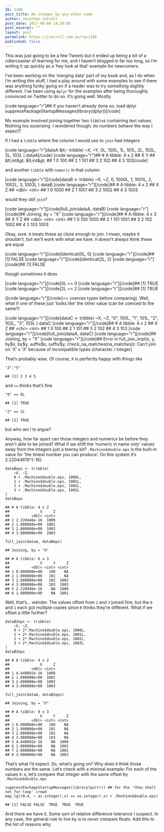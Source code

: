 ```yaml
---
ID: 1106
post_title: An integer by any other name
author: Jonathan Carroll
post_date: 2017-09-04 14:20:05
post_excerpt: ""
layout: post
permalink: https://jcarroll.com.au/?p=1106
published: false
---
```

<p>This was just going to be a few Tweets but it ended up being a bit of a rollercoaster of learning for me, and I haven’t blogged in far too long, so I’m writing it up quickly as a ‘hey look at that’ example for newcomers.</p>
<p>I’ve been working on the ‘merging data’ part of my book and, as I do when I’m writing this stuff, I had a play around with some examples to see if there was anything funky going on if a reader was to try something slightly different. I’ve been using <code>dplyr</code> for the examples after being thoroughly convinced on Twitter to do so. It’s going well. Mostly.</p>

[code language="r"]## if you haven't already done so, load dplyr
suppressPackageStartupMessages(library(dplyr))[/code]

<p>My example involved joining together two <code>tibble</code>s containing text values. Nothing too surprising. I wondered though; do numbers behave the way I expect?</p>
<p>If I had a <code>tibble</code> where the column I would use to <code>join</code> had integers</p>
[code language="r"]dataA &amp;lt;- tribble(
    ~X, ~Y,
    0L, 100L,
    1L, 101L,
    2L, 102L,
    3L, 103L
)
dataA[/code]
[code language="r"]## # A tibble: 4 x 2
##       X     Y
##   &amp;lt;int&amp;gt; &amp;lt;int&amp;gt;
## 1     0   100
## 2     1   101
## 3     2   102
## 4     3   103[/code]
<p>and another <code>tibble</code> with <code>numeric</code> in that column</p>
[code language="r"][/code]dataB &lt;- tribble(
    ~X, ~Z,
    0, 1000L,
    1, 1001L,
    2, 1002L,
    3, 1003L
)
dataB</code></pre>
[code language="r"][/code]## # A tibble: 4 x 2
##       X     Z
##   &lt;dbl&gt; &lt;int&gt;
## 1     0  1000
## 2     1  1001
## 3     2  1002
## 4     3  1003</code></pre>
<p>would they still <code>join</code>?</p>
[code language="r"][/code]full_join(dataA, dataB)</code></pre>
[code language="r"][/code]## Joining, by = &quot;X&quot;</code></pre>
[code language="r"][/code]## # A tibble: 4 x 3
##       X     Y     Z
##   &lt;dbl&gt; &lt;int&gt; &lt;int&gt;
## 1     0   100  1000
## 2     1   101  1001
## 3     2   102  1002
## 4     3   103  1003</code></pre>
<p>Okay, sure. <code>R</code> treats these as close enough to join. I mean, maybe it shouldn’t, but we’ll work with what we have. <code>R</code> doesn’t always think these are equal</p>
[code language="r"][/code]identical(0L, 0)</code></pre>
[code language="r"][/code]## [1] FALSE</code></pre>
[code language="r"][/code]identical(2L, 2)</code></pre>
[code language="r"][/code]## [1] FALSE</code></pre>
<p>though sometimes it does</p>
[code language="r"][/code]0L == 0</code></pre>
[code language="r"][/code]## [1] TRUE</code></pre>
[code language="r"][/code]2L == 2</code></pre>
[code language="r"][/code]## [1] TRUE</code></pre>
<p>([code language="r"][/code]==</code> coerces types before comparing). Well, what if one of these just ‘looks like’ the other value (can be coerced to the same?)</p>
[code language="r"][/code]dataC &lt;- tribble(
    ~X, ~Z,
    &quot;0&quot;, 100L,
    &quot;1&quot;, 101L,
    &quot;2&quot;, 102L,
    &quot;3&quot;, 103L
)
dataC</code></pre>
[code language="r"][/code]## # A tibble: 4 x 2
##       X     Z
##   &lt;chr&gt; &lt;int&gt;
## 1     0   100
## 2     1   101
## 3     2   102
## 4     3   103</code></pre>
[code language="r"][/code]full_join(dataA, dataC) </code></pre>
[code language="r"][/code]## Joining, by = &quot;X&quot;</code></pre>
[code language="r"][/code]## Error in full_join_impl(x, y, by$x, by$y, suffix$x, suffix$y, check_na_matches(na_matches)): Can't join on 'X' x 'X' because of incompatible types (character / integer)</code></pre>
<p>That’s probably wise. Of course, <code>R</code> is perfectly happy with things like</p>
<pre class="r"><code>&quot;2&quot;:&quot;5&quot;</code></pre>
<pre><code>## [1] 2 3 4 5</code></pre>
<p>and <code>==</code> thinks that’s fine</p>
<pre class="r"><code>&quot;0&quot; == 0L</code></pre>
<pre><code>## [1] TRUE</code></pre>
<pre class="r"><code>&quot;2&quot; == 2L</code></pre>
<pre><code>## [1] TRUE</code></pre>
<p>but who am I to argue?</p>
<p>Anyway, how far apart can those integers and numerics be before they aren’t able to be joined? What if we shift the ‘numeric in name only’ values away from the integers just a teensy bit? <code>.Machine$double.eps</code> is the built-in value for ‘the tiniest number you can produce’. On this system it’s 2.22044610^{-16}.</p>
<pre class="r"><code>dataBeps &lt;- tribble(
    ~X, ~Z,
    0 + .Machine$double.eps, 1000L,
    1 + .Machine$double.eps, 1001L,
    2 + .Machine$double.eps, 1002L,
    3 + .Machine$double.eps, 1003L
)
dataBeps</code></pre>
<pre><code>## # A tibble: 4 x 2
##              X     Z
##          &lt;dbl&gt; &lt;int&gt;
## 1 2.220446e-16  1000
## 2 1.000000e+00  1001
## 3 2.000000e+00  1002
## 4 3.000000e+00  1003</code></pre>
<pre class="r"><code>full_join(dataA, dataBeps) </code></pre>
<pre><code>## Joining, by = &quot;X&quot;</code></pre>
<pre><code>## # A tibble: 6 x 3
##              X     Y     Z
##          &lt;dbl&gt; &lt;int&gt; &lt;int&gt;
## 1 0.000000e+00   100    NA
## 2 1.000000e+00   101    NA
## 3 2.000000e+00   102  1002
## 4 3.000000e+00   103  1003
## 5 2.220446e-16    NA  1000
## 6 1.000000e+00    NA  1001</code></pre>
<p>Well, that’s… weirder. The values offset from <code>2</code> and <code>3</code> joined fine, but the <code>0</code> and <code>1</code> each got multiple copies since <code>R</code> thinks they’re different. What if we offset a little further?</p>
<pre class="r"><code>dataB2eps &lt;- tribble(
    ~X, ~Z,
    0 + 2*.Machine$double.eps, 1000L,
    1 + 2*.Machine$double.eps, 1001L,
    2 + 2*.Machine$double.eps, 1002L,
    3 + 2*.Machine$double.eps, 1003L
)
dataB2eps</code></pre>
<pre><code>## # A tibble: 4 x 2
##              X     Z
##          &lt;dbl&gt; &lt;int&gt;
## 1 4.440892e-16  1000
## 2 1.000000e+00  1001
## 3 2.000000e+00  1002
## 4 3.000000e+00  1003</code></pre>
<pre class="r"><code>full_join(dataA, dataB2eps) </code></pre>
<pre><code>## Joining, by = &quot;X&quot;</code></pre>
<pre><code>## # A tibble: 8 x 3
##              X     Y     Z
##          &lt;dbl&gt; &lt;int&gt; &lt;int&gt;
## 1 0.000000e+00   100    NA
## 2 1.000000e+00   101    NA
## 3 2.000000e+00   102    NA
## 4 3.000000e+00   103    NA
## 5 4.440892e-16    NA  1000
## 6 1.000000e+00    NA  1001
## 7 2.000000e+00    NA  1002
## 8 3.000000e+00    NA  1003</code></pre>
<p>That’s what I’d expect. So, what’s going on? Why does <code>R</code> think those numbers are the same. Let’s check with a minimal example: For each of the values <code>0:4</code>, let’s compare that integer with the same offset by <code>.Machine$double.eps</code></p>
<pre class="r"><code>suppressPackageStartupMessages(library(purrr)) ## for the 'thou shalt not for-loop' crowd
map_lgl(0:4, ~ as.integer(.x) == as.integer(.x) + .Machine$double.eps)</code></pre>
<pre><code>## [1] FALSE FALSE  TRUE  TRUE  TRUE</code></pre>
<p>And there we have it. Some sort of relative difference tolerance I suspect. In any case, the general rule to live by is to <em>never</em> compare floats. Add this to the list of reasons why.</p>